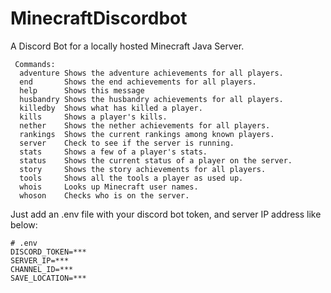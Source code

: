 # MinecraftDiscordbot
 A Discord Bot for a locally hosted Minecraft Java Server.

```
 Commands:
  adventure Shows the adventure achievements for all players.
  end       Shows the end achievements for all players.
  help      Shows this message
  husbandry Shows the husbandry achievements for all players.
  killedby  Shows what has killed a player.
  kills     Shows a player's kills.
  nether    Shows the nether achievements for all players.
  rankings  Shows the current rankings among known players.
  server    Check to see if the server is running.
  stats     Shows a few of a player's stats.
  status    Shows the current status of a player on the server.
  story     Shows the story achievements for all players.
  tools     Shows all the tools a player as used up.
  whois     Looks up Minecraft user names.
  whoson    Checks who is on the server.
 ```

Just add an .env file with your discord bot token, and server IP address like below:

```
# .env
DISCORD_TOKEN=***
SERVER_IP=***
CHANNEL_ID=***
SAVE_LOCATION=***
```
